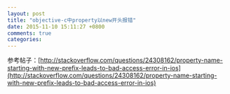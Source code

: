 ```yaml
---
layout: post
title: "objective-c中property以new开头报错"
date: 2015-11-10 15:11:27 +0800
comments: true
categories: 
---
```



参考帖子：[http://stackoverflow.com/questions/24308162/property-name-starting-with-new-prefix-leads-to-bad-access-error-in-ios](http://stackoverflow.com/questions/24308162/property-name-starting-with-new-prefix-leads-to-bad-access-error-in-ios)  